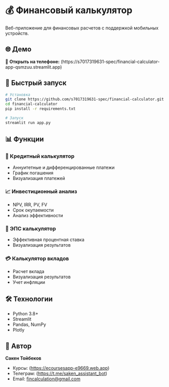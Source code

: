 # 💰 Финансовый калькулятор

Веб-приложение для финансовых расчетов с поддержкой мобильных устройств.

## 🌐 Демо

📱 **Открыть на телефоне:** (https://s7017319631-spec/financial-calculator-app-qsmzuu.streamlit.app)

## 🚀 Быстрый запуск

```bash
# Установка
git clone https://github.com/s7017319631-spec/financial-calculator.git
cd financial-calculator
pip install -r requirements.txt

# Запуск
streamlit run app.py
```

## 📊 Функции

### 🧮 Кредитный калькулятор
- Аннуитетные и дифференцированные платежи
- График погашения
- Визуализация платежей

### 📈 Инвестиционный анализ
- NPV, IRR, PV, FV
- Срок окупаемости
- Анализ эффективности

### 🏦 ЭПС калькулятор
- Эффективная процентная ставка
- Визуализация результатов

### 💳 Калькулятор вкладов
- Расчет вклада
- Визуализация результатов
- Учет инфляции

## 🛠 Технологии

- Python 3.8+
- Streamlit
- Pandas, NumPy
- Plotly

## 👤 Автор

**Сакен Тойбеков**
- Курсы: (https://ecoursesapp-e9669.web.app)
- Телеграм: (https://t.me/saken_assistant_bot)
- Email: fincalculation@gmail.com